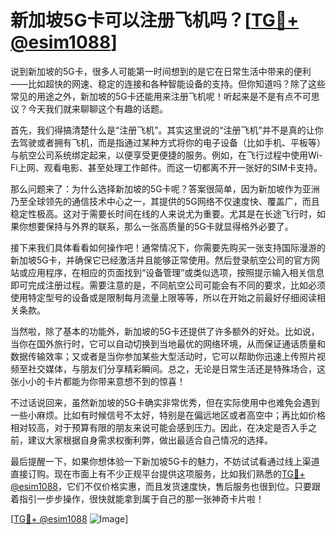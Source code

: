 # 新加坡5G卡可以注册飞机吗？[[TG💪+ @esim1088](https://t.me/s/esim1088)]

说到新加坡的5G卡，很多人可能第一时间想到的是它在日常生活中带来的便利——比如超快的网速、稳定的连接和各种智能设备的支持。但你知道吗？除了这些常见的用途之外，新加坡的5G卡还能用来注册飞机呢！听起来是不是有点不可思议？今天我们就来聊聊这个有趣的话题。

首先，我们得搞清楚什么是“注册飞机”。其实这里说的“注册飞机”并不是真的让你去驾驶或者拥有飞机，而是指通过某种方式将你的电子设备（比如手机、平板等）与航空公司系统绑定起来，以便享受更便捷的服务。例如，在飞行过程中使用Wi-Fi上网、观看电影、甚至处理工作邮件。而这一切都离不开一张好的SIM卡支持。

那么问题来了：为什么选择新加坡的5G卡呢？答案很简单，因为新加坡作为亚洲乃至全球领先的通信技术中心之一，其提供的5G网络不仅速度快、覆盖广，而且稳定性极高。这对于需要长时间在线的人来说尤为重要。尤其是在长途飞行时，如果你想要保持与外界的联系，那么一张高质量的5G卡就显得格外必要了。

接下来我们具体看看如何操作吧！通常情况下，你需要先购买一张支持国际漫游的新加坡5G卡，并确保它已经激活并且能够正常使用。然后登录航空公司的官方网站或应用程序，在相应的页面找到“设备管理”或类似选项，按照提示输入相关信息即可完成注册过程。需要注意的是，不同航空公司可能会有不同的要求，比如必须使用特定型号的设备或是限制每月流量上限等等，所以在开始之前最好仔细阅读相关条款。

当然啦，除了基本的功能外，新加坡的5G卡还提供了许多额外的好处。比如说，当你在国外旅行时，它可以自动切换到当地最优的网络环境，从而保证通话质量和数据传输效率；又或者是当你参加某些大型活动时，它可以帮助你迅速上传照片视频至社交媒体，与朋友们分享精彩瞬间。总之，无论是日常生活还是特殊场合，这张小小的卡片都能为你带来意想不到的惊喜！

不过话说回来，虽然新加坡的5G卡确实非常优秀，但在实际使用中也难免会遇到一些小麻烦。比如有时候信号不太好，特别是在偏远地区或者高空中；再比如价格相对较高，对于预算有限的朋友来说可能会感到压力。因此，在决定是否入手之前，建议大家根据自身需求权衡利弊，做出最适合自己情况的选择。

最后提醒一下，如果你想体验一下新加坡5G卡的魅力，不妨试试看通过线上渠道直接订购。现在市面上有不少正规平台提供这项服务，比如我们熟悉的[TG💪+ @esim1088](https://t.me/s/esim1088)，它们不仅价格实惠，而且发货速度快，售后服务也很到位。只要跟着指引一步步操作，很快就能拿到属于自己的那一张神奇卡片啦！

[[TG💪+ @esim1088](https://t.me/s/esim1088) ![Image](https://i.postimg.cc/4NQfJmqS/Snipaste-2025-05-13-00-14-12.png)]